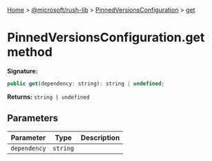 [Home](./index) &gt; [@microsoft/rush-lib](rush-lib.md) &gt; [PinnedVersionsConfiguration](rush-lib.pinnedversionsconfiguration.md) &gt; [get](rush-lib.pinnedversionsconfiguration.get.md)

# PinnedVersionsConfiguration.get method


**Signature:**
```javascript
public get(dependency: string): string | undefined;
```
**Returns:** `string | undefined`

## Parameters

|  Parameter | Type | Description |
|  --- | --- | --- |
|  `dependency` | `string` |  |

